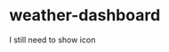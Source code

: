 # weather-dashboard
<!-- GIVEN a weather dashboard with form inputs
WHEN I search for a city
THEN I am presented with current and future conditions for that city and that city is added to the search history -->
<!-- WHEN I view current weather conditions for that city
THEN I am presented with the city name, the date, an icon representation of weather conditions, the temperature, the humidity, the wind speed, and the UV index -->
I still need to show icon
<!-- WHEN I view the UV index
THEN I am presented with a color that indicates whether the conditions are favorable, moderate, or severe -->
<!-- WHEN I view future weather conditions for that city
THEN I am presented with a 5-day forecast that displays the date, an icon representation of weather conditions, the temperature, the wind speed, and the humidity -->
<!-- WHEN I click on a city in the search history
THEN I am again presented with current and future conditions for that city -->